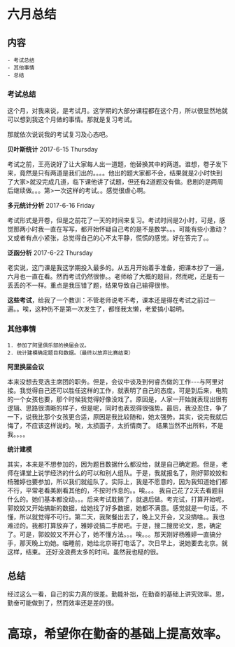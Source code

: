 # 六月总结
 
## 内容
	- 考试总结
	- 其他事情
	- 总结

### 考试总结

   这个月，对我来说，是考试月。这学期的大部分课程都在这个月，所以很显然地就可以想到我这个月做的事情。那就是复习考试。

   那就依次说说我的考试复习及心态吧。

   **贝叶斯统计**  2017-6-15 Thursday

   考试之前，王亮说好了让大家每人出一道题，他替换其中的两道。谁想，卷子发下来，竟然是只有两道是我们出的。。。。他出的题大家都不会，结果就是2小时快到了大家>就没完成几道，临下课他讲了试题，但还有2道题没有做。悲剧的是两周后继续做。。。第>一次这样的考试。。感觉很虐心啊。

   **多元统计分析**  2017-6-16 Friday 

 考试形式是开卷，但是之前花了一天的时间来复习。考试时间是2小时，可是，感觉那两小时我一直在写写，都开始怀疑自己考的是不是数学。。。可能有些小激动？又或者有点小紧张，总觉得自己的心不太平静，慌慌的感觉。好在答完了。。

   **泛函分析**  2017-6-22 Thursday
	
老实说，这门课是我这学期投入最多的。从五月开始着手准备，把课本抄了一遍，六月也一直在看。然而考试仍然很惨。。老师给了大概的题目，然而呢，还是有一丢丢的不一样。重点是我压错了题，结果导致自己输得很惨。
       

  **这些考试**，给我了一个教训：不管老师说考不考，课本还是得在考试之前过一遍。。唉，这种伤不是第一次发生了，都怪我太懒，老爱搞小聪明。


### 其他事情

    1. 参加了阿里俱乐部的换届会议。
    2. 统计建模确定题目和数据。（最终以放弃比赛结束）


   **阿里换届会议**

 本来没想去竞选主席团的职务。但是，会议中谈及到何睿杰做的工作---与阿里对接。我觉得自己还可以胜任这样的工作，就表明了自己的态度。可是到后来，电院的一个女孩也要，那个时候我觉得好像没戏了。原因是，人家一开始就表现出很有逻辑、思路很清晰的样子，但是呢，同时也表现得很强势。最后，我没忍住，争了一下，说我比那个女孩更合适，原因是我比较随和，她太强势。其实，说完我就后悔了，不应该这样说的。唉，太损面子，太折情商了。
结果当然不出所料，不是我。。。。

  
   **统计建模**

其实，本来是不想参加的，因为题目数据什么都没给，就是自己确定题。但是，老师在课堂上说学经济的什么的可以和别人组队。于是，我就报名了，刚好郭姣姣和杨雅婷也要参加，所以我们就组队了。实际上，我是不愿意的，因为我知道她们都不行，平常老看美剧看其他的，不按时作息的。。唉。。。
我自己花了2天去看题目什么的。她们基本都没动。。。后来考试耽搁了，就退后做。考完试，打算开始呢，郭姣姣又开始搞新的数据，给她找了好多数据，她都不满意。感觉就是一句话，不懂，所以就觉得不可行。第二天，我聚餐出去了，晚上又开会，又没搞啥。。我也难过的。我都打算放弃了，雅婷说搞二手房吧。于是，搜二搜房论文，恩，确定了。可是，郭姣姣又不开心了，她不懂方法。。。唉。。。那天刚好杨雅婷一直搞分手，那天晚上劝她。临睡前，她给北京哥打电话了。次日早上，说她要去北京。就这样，结束。
还好没浪费太多的时间。虽然我也糙的很。


## 总结

经过这么一看，自己的实力真的很差。勤能补拙，在勤奋的基础上讲究效率。恩，勤奋可能做到了，然而效率还是差的很。

# 高琼，希望你在勤奋的基础上提高效率。

